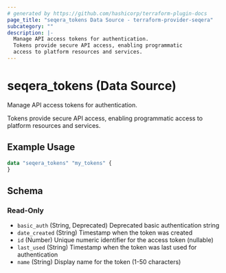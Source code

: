 ```yaml
---
# generated by https://github.com/hashicorp/terraform-plugin-docs
page_title: "seqera_tokens Data Source - terraform-provider-seqera"
subcategory: ""
description: |-
  Manage API access tokens for authentication.
  Tokens provide secure API access, enabling programmatic
  access to platform resources and services.
---
```


# seqera_tokens (Data Source)

Manage API access tokens for authentication.

Tokens provide secure API access, enabling programmatic
access to platform resources and services.

## Example Usage

```terraform
data "seqera_tokens" "my_tokens" {
}
```

<!-- schema generated by tfplugindocs -->
## Schema

### Read-Only

- `basic_auth` (String, Deprecated) Deprecated basic authentication string
- `date_created` (String) Timestamp when the token was created
- `id` (Number) Unique numeric identifier for the access token (nullable)
- `last_used` (String) Timestamp when the token was last used for authentication
- `name` (String) Display name for the token (1-50 characters)
